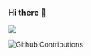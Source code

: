 ### Hi there 👋
<img src="https://github-readme-stats.vercel.app/api?username=RubenFricke&show_icons=true&include_all_commits=true&count_private=true">  
  
![Github Contributions](https://github-readme-streak-stats.herokuapp.com/?user=RubenFricke&hide_border=true)  

<!--
**RubenFricke/RubenFricke** is a ✨ _special_ ✨ repository because its `README.md` (this file) appears on your GitHub profile.

Here are some ideas to get you started:

- 🔭 I’m currently working on ...
- 🌱 I’m currently learning ...
- 👯 I’m looking to collaborate on ...
- 🤔 I’m looking for help with ...
- 💬 Ask me about ...
- 📫 How to reach me: ...
- 😄 Pronouns: ...
- ⚡ Fun fact: ...
-->
